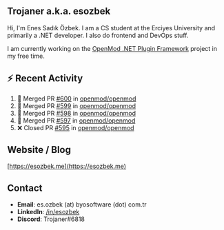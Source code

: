 ##  Trojaner a.k.a. esozbek
Hi, I'm Enes Sadık Özbek. I am a CS student at the Erciyes University and primarily a .NET developer. I also do frontend and DevOps stuff.

I am currently working on the [OpenMod .NET Plugin Framework](https://github.com/openmod/openmod) project in my free time. 

## :zap: Recent Activity

<!--START_SECTION:activity-->
1. 🎉 Merged PR [#600](https://github.com/openmod/openmod/pull/600) in [openmod/openmod](https://github.com/openmod/openmod)
2. 🎉 Merged PR [#599](https://github.com/openmod/openmod/pull/599) in [openmod/openmod](https://github.com/openmod/openmod)
3. 🎉 Merged PR [#598](https://github.com/openmod/openmod/pull/598) in [openmod/openmod](https://github.com/openmod/openmod)
4. 🎉 Merged PR [#597](https://github.com/openmod/openmod/pull/597) in [openmod/openmod](https://github.com/openmod/openmod)
5. ❌ Closed PR [#595](https://github.com/openmod/openmod/pull/595) in [openmod/openmod](https://github.com/openmod/openmod)
<!--END_SECTION:activity-->

## Website / Blog
[https://esozbek.me](https://esozbek.me)

## Contact
- **Email**: es.ozbek (at) byosoftware (dot) com.tr
- **LinkedIn**: [/in/esozbek](https://linkedin.com/in/esozbek)
- **Discord**: Trojaner#6818

